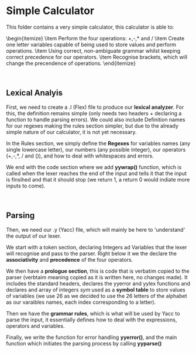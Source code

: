 # Simple Calculator

This folder contains a very simple calculator, this calculator is able to:

\begin{itemize}
  \item Perform the four operations: +,-,* and /
  \item Create one letter variables capable of being used to store values and perform operations.
  \item Using correct, non-ambiguate grammar whilst keeping correct precedence for our operators.
  \item Recognise brackets, which will change the precendence of operations.
\end{itemize}

<br>

## Lexical Analyis

First, we need to create a .l (Flex) file to produce our **lexical analyzer**. For this, the definition remains simple (only needs two headers + declaring a function to handle parsing errors).
We could also include Definition names for our regexes making the rules section simpler, but due to the already simple nature of our calculator, it is not yet necessary.

In the Rules section, we simply define the **Regexes** for variables names (any single lowercase letter), our numbers (any possible integer), our operators (+,-,*, / and ()), and how to deal with whitespaces and errors.

We end with the code section where we add **yywrap()** function, which is called when the lexer reaches the end of the input and tells it that the input is finsihed and that it should stop (we return 1, a return 0 would indiate more inputs to come).

<br>

## Parsing

Then, we need our .y (Yacc) file, which will mainly be here to 'understand' the output of our lexer.

We start with a token section, declaring Integers ad Variables that the lexer will recognise and pass to the parser. Right below it we the declare the **associativity** and **precedence** of the four operators.

We then have a **prologue section**, this is code that is verbatim copied to the parser (verbtaim meaning copied as it is written here, no changes made). It includes the standard headers, declares the yyerror and yylex functions and declares and array of integers _sym_ used as a **symbol table** to store values of variables (we use 26 as we decided to use the 26 letters of the alphabet as our varaibles names, each index corresponding to a letter).

Then we have the **grammar rules**, which is what will be used by Yacc to parse the input, it essentially defines how to deal with the expressions, operators and variables. 

Finally, we write the function for error handling **yyerror()**, and the main function which initiates the parsing process by calling **yyparse()**


